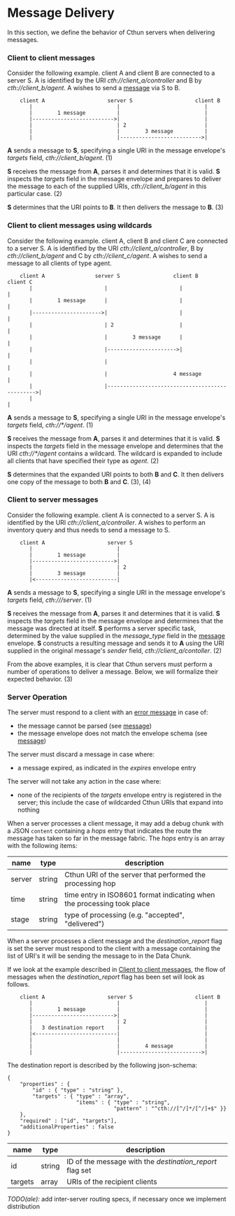 Message Delivery
===

In this section, we define the behavior of Cthun servers when delivering messages.

### Client to client messages

Consider the following example. client A and client B are connected to a server S.
A is identified by the URI _cth://client_a/controller_ and B by _cth://client_b/agent_.
A wishes to send a [message][3] via S to B.

```
    client A                    server S                    client B
       |                           |                           |
       |        1 message          |                           |
       |-------------------------->|                           |
       |                           | 2                         |
       |                           |        3 message          |
       |                           |-------------------------->|

```

**A** sends a message to **S**, specifying a single URI in the message envelope's
*targets* field, _cth://client_b/agent_. (1)

**S** receives the message from **A**, parses it and determines that it is valid.
**S** inspects the *targets* field in the message envelope
and prepares to deliver the message to each of the supplied URIs,
_cth://client_b/agent_ in this particular case. (2)

**S** determines that the URI points to **B**. It then delivers the message to
**B**. (3)

### Client to client messages using wildcards

Consider the following example. client A, client B and client C are connected to
a server S. A is identified by the URI _cth://client_a/controller_, B by
_cth://client_b/agent_ and C by _cth://client_c/agent_. A wishes to send a message
to all clients of type agent.

```
    client A                server S                 client B                 client C
       |                       |                       |                        |
       |        1 message      |                       |                        |
       |---------------------->|                       |                        |
       |                       | 2                     |                        |
       |                       |        3 message      |                        |
       |                       |---------------------->|                        |
       |                       |                                                |
       |                       |                     4 message                  |
       |                       |----------------------------------------------->|
       |                                                                        |

```

**A** sends a message to **S**, specifying a single URI in the message envelope's
*targets* field, _cth://*/agent_. (1)

**S** receives the message from **A**, parses it and determines that it is valid.
**S** inspects the *targets* field in the message envelope and determines that
the URI _cth://*/agent_ contains a wildcard. The wildcard is expanded to include
all clients that have specified their type as *agent*. (2)

**S** determines that the expanded URI points to both **B** and **C**. It then
delivers one copy of the message to both **B** and **C**. (3), (4)


### Client to server messages


Consider the following example. client A is connected to a server S. A is identified
by the URI _cth://client_a/controller_. A wishes to perform an inventory query and
thus needs to send a message to S.

```
    client A                    server S
       |                           |
       |        1 message          |
       |-------------------------->|
       |                           | 2
       |        3 message          |
       |<--------------------------|

```

**A** sends a message to **S**, specifying a single URI in the message envelope's
*targets* field, _cth:///server_. (1)

**S** receives the message from **A**, parses it and determines that it is valid.
**S** inspects the *targets* field in the message envelope and determines that
the message was directed at itself.
**S** performs a server specific task, determined by the value supplied in the
*message_type* field in the [message][3] envelope.
**S** constructs a resulting message and sends it to **A** using the URI supplied
in the original message's *sender* field, _cth://client_a/contoller_. (2)

From the above examples, it is clear that Cthun servers must perform a number of
operations to deliver a message. Below, we will formalize their expected
behavior. (3)

### Server Operation

The server must respond to a client with an [error message][3] in case of:

- the message cannot be parsed (see [message][3])
- the message envelope does not match the envelope schema (see [message][3])

The server must discard a message in case where:

 - a message expired, as indicated in the *expires* envelope entry

The server will not take any action in the case where:

 - none of the recipients of the *targets* envelope entry is registered in the
 server; this include the case of wildcarded Cthun URIs that expand into nothing


When a server processes a client message, it may add a debug chunk with a JSON
`content` containing a *hops* entry that indicates the route the message has
taken so far in the message fabric. The *hops* entry is an array with the
following items:

| name | type | description
|------|------|------------
| server | string | Cthun URI of the server that performed the processing hop
| time | string | time entry in ISO8601 format indicating when the processing took place
| stage | string | type of processing (e.g. "accepted", "delivered")

When a server processes a client message and the *destination_report* flag is set
the server must respond to the client with a message containing the list of URI's
it will be sending the message to in the Data Chunk.

If we look at the example described in [Client to client messages](#client-to-client-messages),
the flow of messages when the *destination_report* flag has been set will look as follows.



```
    client A                    server S                    client B
       |                           |                           |
       |        1 message          |                           |
       |-------------------------->|                           |
       |                           | 2                         |
       |   3 destination report    |                           |
       |<--------------------------|                           |
       |                           |                           |
       |                           |        4 message          |
       |                           |-------------------------->|

```

The destination report is described by the following json-schema:

```
{
    "properties" : {
        "id" : { "type" : "string" },
        "targets" : { "type" : "array",
                      "items" : { "type" : "string",
                                  "pattern" : "^cth://[^/]*/[^/]+$" }}
    },
    "required" : ["id", "targets"],
    "additionalProperties" : false
}
```

| name | type | description
|------|------|------------
| id | string | ID of the message with the *destination_report* flag set
| targets | array | URIs of the recipient clients

*TODO(ale):* add inter-server routing specs, if necessary once we implement
      distribution

[1]: association.md
[2]: inventory.md
[3]: message.md
[4]: error_handling.md
